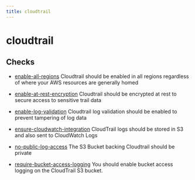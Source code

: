 ```yaml
---
title: cloudtrail
---
```


# cloudtrail

## Checks


- [enable-all-regions](enable-all-regions) Cloudtrail should be enabled in all regions regardless of where your AWS resources are generally homed

- [enable-at-rest-encryption](enable-at-rest-encryption) Cloudtrail should be encrypted at rest to secure access to sensitive trail data

- [enable-log-validation](enable-log-validation) Cloudtrail log validation should be enabled to prevent tampering of log data

- [ensure-cloudwatch-integration](ensure-cloudwatch-integration) CloudTrail logs should be stored in S3 and also sent to CloudWatch Logs

- [no-public-log-access](no-public-log-access) The S3 Bucket backing Cloudtrail should be private

- [require-bucket-access-logging](require-bucket-access-logging) You should enable bucket access logging on the CloudTrail S3 bucket.



